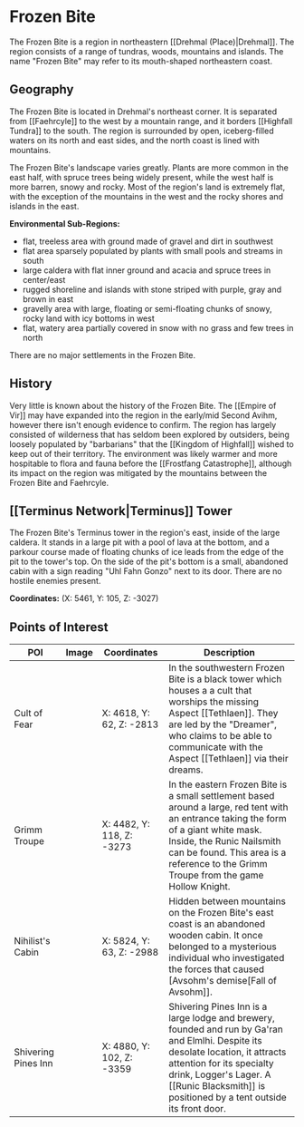 # Frozen Bite

The Frozen Bite is a region in northeastern [[Drehmal (Place)|Drehmal]]. The region consists of a range of tundras, woods, mountains and islands. The name "Frozen Bite" may refer to its mouth-shaped northeastern coast.

## Geography

The Frozen Bite is located in Drehmal's northeast corner. It is separated from [[Faehrcyle]] to the west by a mountain range, and it borders [[Highfall Tundra]] to the south. The region is surrounded by open, iceberg-filled waters on its north and east sides, and the north coast is lined with mountains.

The Frozen Bite's landscape varies greatly. Plants are more common in the east half, with spruce trees being widely present, while the west half is more barren, snowy and rocky. Most of the region's land is extremely flat, with the exception of the mountains in the west and the rocky shores and islands in the east.

**Environmental Sub-Regions:**
- flat, treeless area with ground made of gravel and dirt in southwest
- flat area sparsely populated by plants with small pools and streams in south
- large caldera with flat inner ground and acacia and spruce trees in center/east
- rugged shoreline and islands with stone striped with purple, gray and brown in east
- gravelly area with large, floating or semi-floating chunks of snowy, rocky land with icy bottoms in west
- flat, watery area partially covered in snow with no grass and few trees in north

There are no major settlements in the Frozen Bite.

## History

Very little is known about the history of the Frozen Bite. The [[Empire of Vir]] may have expanded into the region in the early/mid Second Avihm, however there isn't enough evidence to confirm. The region has largely consisted of wilderness that has seldom been explored by outsiders, being loosely populated by "barbarians" that the [[Kingdom of Highfall]] wished to keep out of their territory. The environment was likely warmer and more hospitable to flora and fauna before the [[Frostfang Catastrophe]], although its impact on the region was mitigated by the mountains between the Frozen Bite and Faehrcyle.

## [[Terminus Network|Terminus]] Tower

The Frozen Bite's Terminus tower in the region's east, inside of the large caldera. It stands in a large pit with a pool of lava at the bottom, and a parkour course made of floating chunks of ice leads from the edge of the pit to the tower's top. On the side of the pit's bottom is a small, abandoned cabin with a sign reading "Uhl Fahn Gonzo" next to its door. There are no hostile enemies present.

**Coordinates:** (X: 5461, Y: 105, Z: -3027)

## Points of Interest

| POI | Image | Coordinates | Description |
|-|-|-|-|
| Cult of Fear |  | X: 4618, Y: 62, Z: -2813 | In the southwestern Frozen Bite is a black tower which houses a a cult that worships the missing Aspect [[Tethlaen]]. They are led by the "Dreamer", who claims to be able to communicate with the Aspect [[Tethlaen]] via their dreams. |
| Grimm Troupe |  | X: 4482, Y: 118, Z: -3273 | In the eastern Frozen Bite is a small settlement based around a large, red tent with an entrance taking the form of a giant white mask. Inside, the Runic Nailsmith can be found. This area is a reference to the Grimm Troupe from the game Hollow Knight. |
| Nihilist's Cabin |  | X: 5824, Y: 63, Z: -2988 | Hidden between mountains on the Frozen Bite's east coast is an abandoned wooden cabin. It once belonged to a mysterious individual who investigated the forces that caused [Avsohm's demise[Fall of Avsohm]]. |
| Shivering Pines Inn |  | X: 4880, Y: 102, Z: -3359 | Shivering Pines Inn is a large lodge and brewery, founded and run by Ga'ran and Elmlhi. Despite its desolate location, it attracts attention for its specialty drink, Logger's Lager. A [[Runic Blacksmith]] is positioned by a tent outside its front door. |
